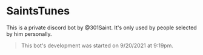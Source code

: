 # SaintsTunes
This is a private discord bot by @301Saint. It's only used by people selected by him personally.
> This bot's development was started on 9/20/2021 at 9:19pm.
